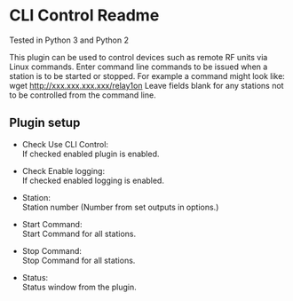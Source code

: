 CLI Control Readme
====

Tested in Python 3 and Python 2

This plugin can be used to control devices such as remote RF units via Linux commands.
Enter command line commands to be issued when a station is to be started or stopped.
For example a command might look like: wget http://xxx.xxx.xxx.xxx/relay1on
Leave fields blank for any stations not to be controlled from the command line.

Plugin setup
-----------

* Check Use CLI Control:  
  If checked enabled plugin is enabled. 

* Check Enable logging:  
  If checked enabled logging is enabled.   

* Station:  
  Station number (Number from set outputs in options.)
  
* Start Command:  
  Start Command for all stations.

* Stop Command:  
  Stop Command for all stations.

* Status:  
  Status window from the plugin.  

